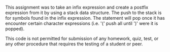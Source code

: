 This assignment was to take an infix expression and create a postfix expression from it by using a stack data structure. The push
to the stack is for symbols found in the infix expression. The statement will pop once it has encounter certain character expressions
(i.e. '(' push all until ')' were it is popped).

This code is not permitted for submission of any homework, quiz, test, or any other procedure that requires the testing of a student or peer.
